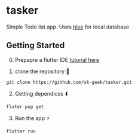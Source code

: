 # tasker

Simple Todo list app.
Uses [hive](https://github.com/hivedb/hive) for local database

## Getting Started
0. Prepapre a flutter IDE [tutorial here](https://docs.flutter.dev/get-started/install)

1. clone the repository 📂
```
git clone https://github.com/sk-geek/tasker.git
```
2. Getting dependices ⬇️
```
fluter pup get
```
3. Run the app ⚡
```
flutter run
```
